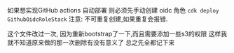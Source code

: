
如果想实现GitHub actions 自动部署
则必须先手动创建 oidc 角色
```cdk deploy GithubOidcRoleStack```
注意: 不可重复创建,如果重复会报错.

这个文件改过一次, 因为重新bootstrap了一下,而且需要添加一些s3的权限
这样我就不知道原来做的那一次删除有没有意义了
总之先全都记下来